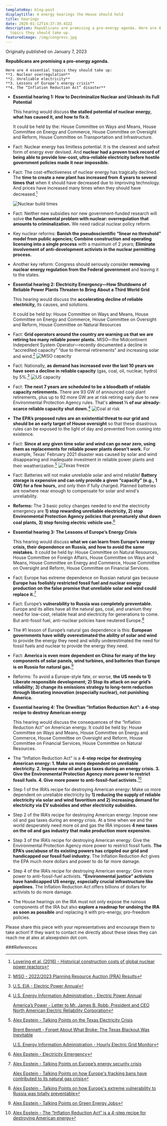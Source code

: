```yaml
---
templateKey: blog-post
displaytitle: 4 energy hearings the House should hold
title: hearings
date: 2020-01-12T14:37:39.432Z
description: Republicans are promising a pro-energy agenda. Here are 4 essential
  topics they should take up.
featuredimage: /img/congress.jpg
---
```

Originally published on January 7, 2023

**Republicans are promising a pro-energy agenda.**

    Here are 4 essential topics they should take up:
    **1. Nuclear overregulation**
    **2. Unreliable electricity**
    **3. Lessons of Europe’s energy crisis**
    **4. The “Inflation Reduction Act” disaster**

- **Essential hearing 1: How to Decriminalize Nuclear and Unleash its Full Potential**

    This hearing would discuss **the stalled potential of nuclear energy, what has caused it, and how to fix it.**

    It could be held by the: House Committee on Ways and Means, House Committee on Energy and Commerce, House Committee on Oversight and Reform, House Committee on Transportation and Infrastructure.

- Fact: Nuclear energy has limitless potential. It is the cleanest and safest form of energy ever devised. And **nuclear had a proven track record of being able to provide low-cost, ultra-reliable electricity before hostile government policies made it near impossible.**

- Fact: The cost-effectiveness of nuclear energy has tragically declined. The **time to create a new plant has increased from 4 years to several times that** when it should have decreased due to improving technology. And prices have increased many times when they should have decreased.[^1]

    ![Nuclear build times](/img/nuclear-construction-time.jpg)

- Fact: Neither new subsidies nor new government-funded research will solve **the fundamental problem with nuclear: overregulation that amounts to criminalization.** We need radical nuclear policy reform.

- Key nuclear reforms: **Banish the pseudoscientific “linear no threshold” model from public agencies; Combine construction and operating licensing into a single process** with a maximum of 2 years; **Eliminate involvement of anti-development activists in the nuclear permitting process.**

- Another key reform: Congress should seriously consider **removing nuclear energy regulation from the Federal government** and leaving it to the states.

- **Essential hearing 2: Electricity Emergency—How Shutdowns of Reliable Power Plants Threaten to Bring About a Third World Grid**

    This hearing would discuss the **accelerating decline of reliable electricity,** its causes, and solutions.

    It could be held by: House Committee on Ways and Means, House Committee on Energy and Commerce, House Committee on Oversight and Reform, House Committee on Natural Resources

- Fact: **Grid operators around the country are warning us that we are retiring too many reliable power plants.** MISO—the Midcontinent Independent System Operator—recently documented a decline in “accredited capacity” “due to thermal retirements” and increasing solar and wind.[^2]
    ![MISO capacity](/img/miso01.png)

- Fact: Nationally, **as demand has increased over the last 10 years we have seen a decline in reliable capacity** (gas, coal, oil, nuclear, hydro) by 5%.[^3]
    ![US capacity](/img/us-cap.png)

- Fact: **The next 7 years are scheduled to be a bloodbath of reliable capacity retirements.** There are 93 GW of announced coal plant retirements, plus up to 92 more GW are at risk retiring early due to new Environmental Protection Agency rules. That's **almost ⅕ of our already-scarce reliable capacity shut down.**[^4]
    ![Coal at risk](/img/coal-decimation-v7.png)

- **The EPA’s proposed rules are an existential threat to our grid and should be an early target of House oversight** so that these disastrous rules can be exposed to the light of day and prevented from coming into existence.

- Fact: **Since at any given time solar and wind can go near zero, using them as replacements for reliable power plants doesn’t work.** For example, Texas’ February 2021 disaster was caused by solar and wind disappearing and inadequate investment in reliable power plants and their weatherization.[^5]
    ![Texas freeze](/img/tx-freeze.png)

- Fact: Batteries will not make unreliable solar and wind reliable! **Battery storage is expensive and can only provide a given “capacity” (e.g., 1 GW) for a few hours,** and only then if fully charged. Planned batteries are nowhere near enough to compensate for solar and wind's unreliability.

- **Reforms:** The 3 basic policy changes needed to end the electricity emergency are **1) stop rewarding unreliable electricity, 2) stop Environmental Protection Agency policies that prematurely shut down coal plants, 3) stop forcing electric vehicle use.**[^6]

- **Essential hearing 3: The Lessons of Europe’s Energy Crisis**

    This hearing would discuss **what we can learn from Europe’s energy crisis, their dependence on Russia, and how to avoid the same mistakes.** It could be held by: House Committee on Natural Resources, House Committee on Foreign Affairs, House Committee on Ways and Means, House Committee on Energy and Commerce, House Committee on Oversight and Reform, House Committee on Financial Services.

- Fact: Europe has extreme dependence on Russian natural gas because **Europe has foolishly restricted fossil fuel and nuclear energy production on the false promise that unreliable solar and wind could replace it.**[^7]

- Fact: Europe’s **vulnerability to Russia was completely preventable.** Europe and its allies have all the natural gas, coal, and uranium they need for low-cost, reliable heat and electricity for generations to come. But anti-fossil fuel, anti-nuclear policies have neutered Europe.[^8]

- The #1 lesson of Europe’s natural gas dependence is this: **European governments have wildly overestimated the ability of solar and wind** to provide the energy they need and wildly underestimated the need for fossil fuels and nuclear to provide the energy they need.

- Fact: **America is even more dependent on China for many of the key components of solar panels, wind turbines, and batteries than Europe is on Russia for natural gas.**[^9]

- Reforms: To avoid a Europe-style fate, or worse, **the US needs to 1) Liberate responsible development; 2) Stop its attack on our grid’s reliability; 3) change its emissions strategy to long-term reduction through liberating innovation (especially nuclear), not punishing America.**

- **Essential hearing 4: The Orwellian “Inflation Reduction Act”: a 4-step recipe to destroy American energy**

    This hearing would discuss the consequences of the “Inflation Reduction Act” on American energy. It could be held by: House Committee on Ways and Means, House Committee on Energy and Commerce, House Committee on Oversight and Reform, House Committee on Financial Services, House Committee on Natural Resources.

- The “Inflation Reduction Act” is a **4-step recipe for destroying American energy: 1. Make us more dependent on unreliable electricity. 2. Impose new oil and gas taxes during an energy crisis. 3. Give the Environmental Protection Agency more power to restrict fossil fuels. 4. Give more power to anti-fossil-fuel activists.**[^10]

- Step 1 of the IRA’s recipe for destroying American energy: Make us more dependent on unreliable electricity by **1) reducing the supply of reliable electricity via solar and wind favoritism and 2) increasing demand for electricity via EV subsidies and other electricity subsidies.**

- Step 2 of the IRA’s recipe for destroying American energy: Impose new oil and gas taxes during an energy crisis. At a time when we and the world desperately need more oil and gas the IRA imposes **4 new taxes on the oil and gas industry that make production more expensive.**

- Step 3 of the IRA’s recipe for destroying American energy: Give the Environmental Protection Agency more power to restrict fossil fuels. **The EPA’s use/abuse of its existing powers has crippled our grid and handicapped our fossil fuel industry.** The Inflation Reduction Act gives the EPA much more dollars and power to do far more damage.

- Step 4 of the IRA’s recipe for destroying American energy: Give more power to anti-fossil-fuel activists. **“Environmental justice” activists have handicapped US energy, especially crucial infrastructure like pipelines.** The Inflation Reduction Act offers billions of dollars for activists to do more damage.

- The House hearings on the IRA must not only expose the ruinous components of the IRA but also **explore a roadmap for undoing the IRA as soon as possible** and replacing it with pro-energy, pro-freedom policies.

Please share this piece with your representatives and encourage them to take action! If they want to contact me directly about these ideas they can reach me at alex at alexepstein dot com.


###References

[^1]: [Lovering et al. (2016) - Historical construction costs of global nuclear power reactors](https://www.sciencedirect.com/science/article/pii/S0301421516300106)

[^2]: [MISO - 2022/2023 Planning Resource Auction (PRA) Results](https://cdn.misoenergy.org/2022%20PRA%20Results624053.pdf)

[^3]: [U.S. EIA - Electric Power Annual](https://www.eia.gov/electricity/data.php)

[^4]:
    [U.S. Energy Information Administration - Electric Power Annual](https://www.eia.gov/electricity/annual/)

    [America’s Power - Letter to Mr. James B. Robb, President and CEO North American Electric Reliability Corporation](https://americaspower.org/wp-content/uploads/2022/08/Jim-Robb-Letter-Aug-16-2022-1.pdf)

[^5]:
    [Alex Epstein - Talking Points on the Texas Electricity Crisis](https://energytalkingpoints.com/texas-electricity-crisis/)

    [Brent Bennett - Forget About What Broke: The Texas Blackout Was Inevitable](https://lifepowered.org/forget-about-what-broke-the-texas-blackout-was-inevitable/)

    [U.S. Energy Information Administration - Hourly Electric Grid Monitor](https://www.eia.gov/electricity/gridmonitor/dashboard/electric_overview/balancing_authority/ERCO)

[^6]: [Alex Epstein - Electricity Emergency](https://energytalkingpoints.com/electricity-emergency/)

[^7]:
    [Alex Epstein - Talking Points on Europe’s energy security crisis](https://energytalkingpoints.com/european-energy-security/)

    [Alex Epstein - Talking Points on how Europe's fracking bans have contributed to its natural gas crisis](https://energytalkingpoints.com/european-fracking-bans/)

[^8]: [Alex Epstein - Talking Points on how Europe's extreme vulnerability to Russia was totally preventable](https://energytalkingpoints.com/europe-vulnerability/)

[^9]: [Alex Epstein - Talking Points on Green Energy Jobs](https://energytalkingpoints.com/green-energy-jobs/)

[^10]: [Alex Epstein - The “Inflation Reduction Act” is a 4-step recipe for destroying American energy](https://energytalkingpoints.com/ira-recipe/)